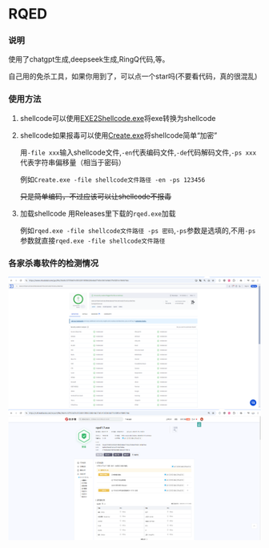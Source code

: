 # RQED

### 说明 

使用了chatgpt生成,deepseek生成,RingQ代码,等。

自己用的免杀工具，如果你用到了，可以点一个star吗(不要看代码，真的很混乱)

### 使用方法

1. shellcode可以使用[EXE2Shellcode.exe](https://github.com/A233S/RQED/raw/refs/heads/main/EXE2Shellcode.exe)将exe转换为shellcode

2. shellcode如果报毒可以使用[Create.exe](https://github.com/A233S/RQED/raw/refs/heads/main/Create.exe)将shellcode简单“加密”
   
   用`-file xxx`输入shellcode文件,`-en`代表编码文件,`-de`代码解码文件,`-ps xxx`代表字符串偏移量（相当于密码）

   例如`Create.exe -file shellcode文件路径 -en -ps 123456`
     
   ~~只是简单编码，不过应该可以让shellcode不报毒~~  

3. 加载shellcode 用Releases里下载的`rqed.exe`加载
     
   例如`rqed.exe -file shellcode文件路径 -ps 密码`,`-ps`参数是选填的,不用`-ps`参数就直接`rqed.exe -file shellcode文件路径`

### 各家杀毒软件的检测情况
![virustotal](https://raw.githubusercontent.com/A233S/RQED/refs/heads/main/QQ20250131-213036.png)  
![微步](https://github.com/A233S/RQED/raw/refs/heads/main/QQ20250131-213422.png)
